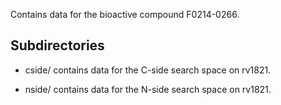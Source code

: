 Contains data for the bioactive compound F0214-0266.

## Subdirectories

- cside/ contains data for the C-side search space on rv1821.

- nside/ contains data for the N-side search space on rv1821.


